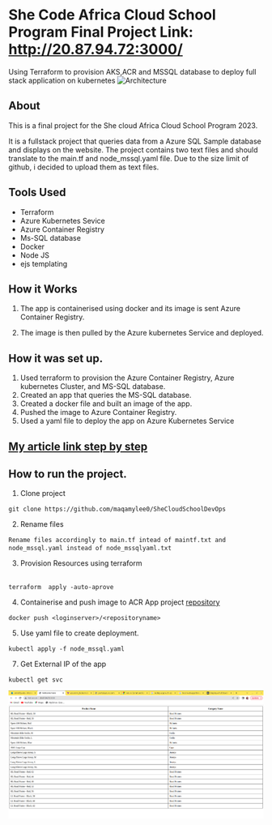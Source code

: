 # She Code Africa Cloud School Program Final Project Link: http://20.87.94.72:3000/
Using Terraform to provision AKS,ACR and MSSQL database to deploy full stack application on kubernetes
![Architecture](https://github.com/maqamylee0/SheCodesFullstackAppDevops/blob/main/Add%20a%20heading%20(5).png)
## About 
This is a final project for the She cloud Africa Cloud School Program 2023.

It is a fullstack project that queries data from a Azure SQL Sample database and displays on the website.
The project contains two text files and should translate to the main.tf and node_mssql.yaml file.
Due to the size limit of github, i decided to upload them as text files.


## Tools Used
- Terraform
- Azure Kubernetes Sevice
- Azure Container Registry
- Ms-SQL database
- Docker
- Node JS
- ejs templating

## How it Works

1. The app is containerised using docker and its image is sent Azure Container Registry.

2. The image is then pulled by the Azure kubernetes Service and deployed.

## How it was set up.

1. Used terraform to provision the Azure Container Registry, Azure kubernetes Cluster, and MS-SQL database.
2. Created an app that queries the MS-SQL database.
3. Created a docker file and built an image of the app.
4. Pushed the image to Azure Container Registry.
5. Used a yaml file to deploy the app on Azure Kubernetes Service

## [My article link step by step ](https://dev.to/maqamylee0/deploying-a-fullstack-app-using-terraform-to-provision-acraksand-ms-sql-database-2ao8)
## How to run the project.

1. Clone project
  ```
  git clone https://github.com/maqamylee0/SheCloudSchoolDevOps
  
  ```
2. Rename files
  ``` 
  Rename files accordingly to main.tf intead of maintf.txt and node_mssql.yaml instead of node_mssqlyaml.txt
  
  ```
  
3. Provision Resources using terraform
```

terraform  apply -auto-aprove

```
4. Containerise and push image to ACR
 App project [repository](https://github.com/maqamylee0/SheCodesFullstackAppDevops)

```
docker push <loginserver>/<repositoryname>

```
5. Use yaml file to create deployment.

```
kubectl apply -f node_mssql.yaml 

```
7. Get External IP of the app

```
kubectl get svc

```
![](https://github.com/maqamylee0/SheCloudSchoolDevOps/blob/main/Screenshot%20from%202023-05-20%2017-32-15.png)
